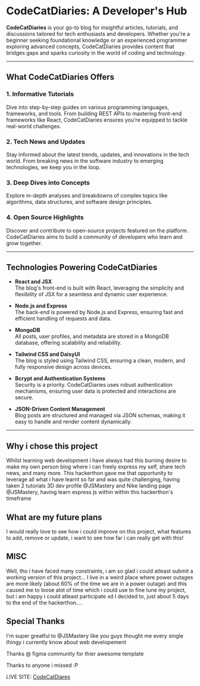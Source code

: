 # CodeCatDiaries: A Developer's Hub  

**CodeCatDiaries** is your go-to blog for insightful articles, tutorials, and discussions tailored for tech enthusiasts and developers. Whether you're a beginner seeking foundational knowledge or an experienced programmer exploring advanced concepts, CodeCatDiaries provides content that bridges gaps and sparks curiosity in the world of coding and technology.  

---

## What CodeCatDiaries Offers  

### 1. **Informative Tutorials**  
Dive into step-by-step guides on various programming languages, frameworks, and tools. From building REST APIs to mastering front-end frameworks like React, CodeCatDiaries ensures you're equipped to tackle real-world challenges.  

### 2. **Tech News and Updates**  
Stay informed about the latest trends, updates, and innovations in the tech world. From breaking news in the software industry to emerging technologies, we keep you in the loop.  

### 3. **Deep Dives into Concepts**  
Explore in-depth analyses and breakdowns of complex topics like algorithms, data structures, and software design principles.  

### 4. **Open Source Highlights**  
Discover and contribute to open-source projects featured on the platform. CodeCatDiaries aims to build a community of developers who learn and grow together.  

---

## Technologies Powering CodeCatDiaries  

- **React and JSX**  
  The blog's front-end is built with React, leveraging the simplicity and flexibility of JSX for a seamless and dynamic user experience.  

- **Node.js and Express**  
  The back-end is powered by Node.js and Express, ensuring fast and efficient handling of requests and data.  

- **MongoDB**  
  All posts, user profiles, and metadata are stored in a MongoDB database, offering scalability and reliability.  

- **Tailwind CSS and DaisyUI**  
  The blog is styled using Tailwind CSS, ensuring a clean, modern, and fully responsive design across devices.  

- **Bcrypt and Authentication Systems**  
  Security is a priority. CodeCatDiaries uses robust authentication mechanisms, ensuring user data is protected and interactions are secure.  

- **JSON-Driven Content Management**  
  Blog posts are structured and managed via JSON schemas, making it easy to handle and render content dynamically.  

---

## Why i chose this project

Whilst learning web development i have always had this burning desire to make my own person blog where i can freely express my self, share tech news, and many more. This hackerthon gave me that opportunity to leverage all what i have learnt so far and was quite challenging, having taken 2 tutorials 3D dev profile @JSMastery and Nike landing page @JSMastery, having learn express js within within this hackerthon's timeframe


## What are my future plans
I would really love to see how i could improve on this project, what features to add, remove or update, i want to see how far i can really get with this!

## MISC
Well, tho i have faced many constraints, i am so glad i could atleast submit a working version of this project... I live in a weird place where power outages are more likely (about 60% of the time we are in a power outage) and this caused me to loose alot of time which i could use to fine tune my project, but i am happy i could atleast participate xd
I decided to, just about 5 days to the end of the hackerthon....

## Special Thanks
I'm super greatful to @JSMastery like you guys thought me every single thingy i currently know about web developement

Thanks @ figma community for thier awesome template

Thanks to anyone i missed :P

LIVE SITE: [CodeCatDiares](https://codecatblog.vercel.app)
